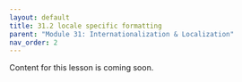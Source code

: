 ```yaml
---
layout: default
title: 31.2 locale specific formatting
parent: "Module 31: Internationalization & Localization"
nav_order: 2
---
```


Content for this lesson is coming soon.

